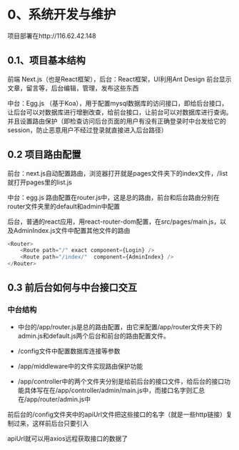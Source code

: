# 0、系统开发与维护
项目部署在http://116.62.42.148 
## 0.1、项目基本结构

前端  Next.js（也是React框架），后台：React框架，UI利用Ant Design 前台显示文章，留言等，后台编辑，管理，发布这些东西

中台：Egg.js （基于Koa），用于配置mysql数据库的访问接口，即给后台接口，让后台可以对数据库进行增删改查，给前台接口，让前台可以对数据库进行查询。并且设置路由保护（即检查访问后台页面的用户有没有正确登录时中台发给它的session，防止恶意用户不经过登录就直接进入后台路径）

## 0.2  项目路由配置

前台：next.js自动配置路由，浏览器打开就是pages文件夹下的index文件，/list就打开pages里的list.js

中台：egg.js 路由配置在router.js中，这是总的路由，前台和后台路由分别在router文件夹里的default和admin中配置

后台，普通的react应用，用react-router-dom配置，在src/pages/main.js，以及AdminIndex.js文件中配置其他文件的路由

```js
<Router>
    <Route path="/" exact component={Login} />
    <Route path="/index/"  component={AdminIndex} />
</Router>
```

## 0.3 前后台如何与中台接口交互

### 中台结构

- 中台的/app/router.js是总的路由配置，由它来配置/app/router文件夹下的admin.js和default.js两个后台和前台的路由配置文件。

- /config文件中配置数据库连接等参数

- /app/middleware中的文件实现路由保护功能

- /app/controller中的两个文件夹分别是给前后台的接口文件，给后台的接口功能具体写在在/app/controller/admin/main.js中，而接口名字则汇总在/app/router/admin.js中

  

前后台的/config文件夹中的apiUrl文件把这些接口的名字（就是一些http链接）复制过来，这样前后台只要引入

apiUrl就可以用axios远程获取接口的数据了
